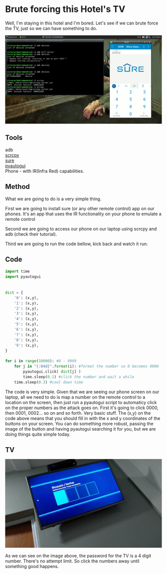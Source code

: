
# Brute forcing this Hotel's TV

Well, I'm staying in this hotel and I'm bored. Let's see if we can brute force the TV, just so we can have something to do.

![scrcpy](brute-force-tv.png)

## Tools

adb  
[scrcpy](https://github.com/Genymobile/scrcpy)  
[sure](https://play.google.com/store/apps/details?id=com.tekoia.sure.activities&hl=en_US)  
[pyautogui](https://pypi.org/project/PyAutoGUI/)  
Phone - with IR(Infra Red) capabilities.

## Method

What we are going to do is a very simple thing.

First we are going to install sure (or any other remote control) app on our phones. It's an app that uses the IR functionality on your phone to emulate a remote control

Second we are going to access our phone on our laptop using scrcpy and adb (check their tutorial).

Third we are going to run the code bellow, kick back and watch it run.

## Code

```python
import time
import pyautogui


dict = {
	'0': (x,y),
	'1': (x,y),
	'2': (x,y),
	'3': (x,y),
	'4': (x,y),
	'5': (x,y),
	'6': (x,y),
	'7': (x,y),
	'8': (x,y),
	'9': (x,y),
}

for i in range(10000): #0 - 9999
	for j in "{:04d}".format(i): #format the number so 0 becomes 0000 - 9999
		pyautogui.click( dict[j] )
		time.sleep(0.1) #click the number and wait a while
	time.sleep(0.3) #cool down time
```

The code is very simple. Given that we are seeing our phone screen on our laptop, all we need to do is map a number on the remote control to a location on the screen, then just run a pyautogui script to automaticy click on the proper numbers as the attack goes on. First it's going to click 0000, then 0001, 0002... so on and so forth. Very basic stuff. The (x,y) on the code above means that you should fill in with the x and y coordinates of the buttons on your screen. You can do something more robust, passing the image of the button and having pyautogui searching it for you, but we are doing things quite simple today.

## TV

![tv](IMG_20191121_001530.jpg)


As we can see on the image above, the password for the TV is a 4 digit number. There's no attempt limit. So click the numbers away until something good happens. 

